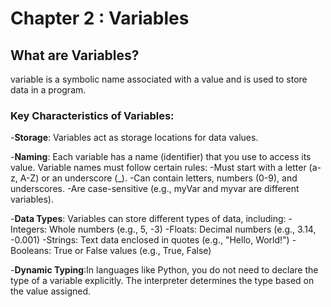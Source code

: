 # Chapter 2 : Variables

## What are Variables?
variable is a symbolic name associated with a value and is used to store data in a program.

### Key Characteristics of Variables:
-**Storage**: Variables act as storage locations for data values.

-**Naming**: Each variable has a name (identifier) that you use to access its value. Variable names must follow certain rules:
	-Must start with a letter (a-z, A-Z) or an underscore (_).
	-Can contain letters, numbers (0-9), and underscores.
	-Are case-sensitive (e.g., myVar and myvar are different variables).

-**Data Types**: Variables can store different types of data, including:
	-Integers: Whole numbers (e.g., 5, -3)
	-Floats: Decimal numbers (e.g., 3.14, -0.001)
	-Strings: Text data enclosed in quotes (e.g., "Hello, World!")
	-Booleans: True or False values (e.g., True, False)

-**Dynamic Typing**:In languages like Python, you do not need to declare the type of a variable explicitly. The interpreter determines the type based on the value assigned.

